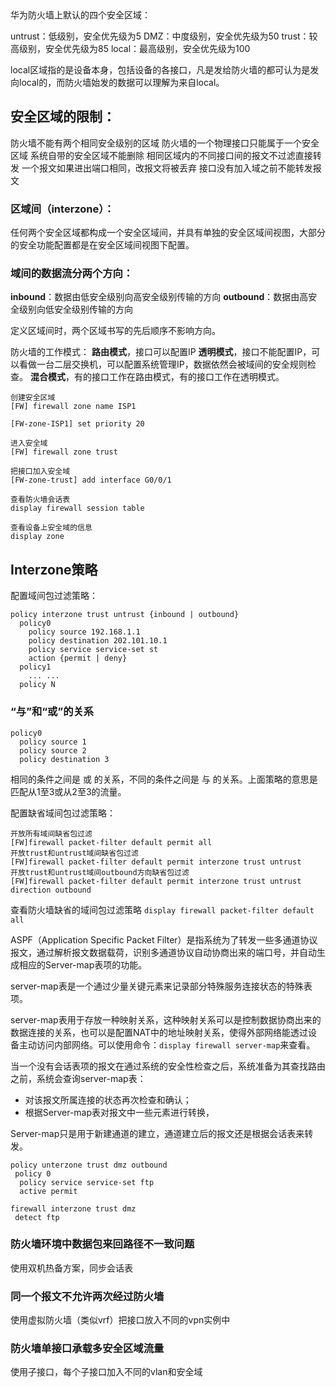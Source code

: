 <!--markdown-->华为防火墙上默认的四个安全区域：
untrust：低级别，安全优先级为5
DMZ：中度级别，安全优先级为50
trust：较高级别，安全优先级为85
local：最高级别，安全优先级为100

local区域指的是设备本身，包括设备的各接口，凡是发给防火墙的都可认为是发向local的，而防火墙始发的数据可以理解为来自local。

## 安全区域的限制：
防火墙不能有两个相同安全级别的区域
防火墙的一个物理接口只能属于一个安全区域
系统自带的安全区域不能删除
相同区域内的不同接口间的报文不过滤直接转发
一个报文如果进出端口相同，改报文将被丢弃
接口没有加入域之前不能转发报文

### 区域间（interzone）：
任何两个安全区域都构成一个安全区域间，并具有单独的安全区域间视图，大部分的安全功能配置都是在安全区域间视图下配置。

### 域间的数据流分两个方向：
**inbound**：数据由低安全级别向高安全级别传输的方向
**outbound**：数据由高安全级别向低安全级别传输的方向

定义区域间时，两个区域书写的先后顺序不影响方向。

防火墙的工作模式：
**路由模式**，接口可以配置IP
**透明模式**，接口不能配置IP，可以看做一台二层交换机，可以配置系统管理IP，数据依然会被域间的安全规则检查。
**混合模式**，有的接口工作在路由模式，有的接口工作在透明模式。

```
创建安全区域
[FW] firewall zone name ISP1

[FW-zone-ISP1] set priority 20

进入安全域
[FW] firewall zone trust

把接口加入安全域
[FW-zone-trust] add interface G0/0/1

查看防火墙会话表
display firewall session table

查看设备上安全域的信息
display zone
```

## Interzone策略
配置域间包过滤策略：
```
policy interzone trust untrust {inbound | outbound}
  policy0
    policy source 192.168.1.1
    policy destination 202.101.10.1
    policy service service-set st
    action {permit | deny}
  policy1
    ... ... 
  policy N
```
### “与”和“或”的关系
```
policy0
  policy source 1
  policy source 2
  policy destination 3
```
相同的条件之间是 或 的关系，不同的条件之间是 与 的关系。上面策略的意思是匹配从1至3或从2至3的流量。

配置缺省域间包过滤策略：
```
开放所有域间缺省包过滤
[FW]firewall packet-filter default permit all
开放trust和untrust域间缺省包过滤
[FW]firewall packet-filter default permit interzone trust untrust
开放trust和untrust域间outbound方向缺省包过滤
[FW]firewall packet-filter default permit interzone trust untrust direction outbound
```

查看防火墙缺省的域间包过滤策略
`display firewall packet-filter default all`


ASPF（Application Specific Packet Filter）是指系统为了转发一些多通道协议报文，通过解析报文数据载荷，识别多通道协议自动协商出来的端口号，并自动生成相应的Server-map表项的功能。

server-map表是一个通过少量关键元素来记录部分特殊服务连接状态的特殊表项。

server-map表用于存放一种映射关系，这种映射关系可以是控制数据协商出来的数据连接的关系，也可以是配置NAT中的地址映射关系，使得外部网络能透过设备主动访问内部网络。可以使用命令：`display firewall server-map`来查看。

当一个没有会话表项的报文在通过系统的安全性检查之后，系统准备为其查找路由之前，系统会查询server-map表：

- 对该报文所属连接的状态再次检查和确认；
- 根据Server-map表对报文中一些元素进行转换，

Server-map只是用于新建通道的建立，通道建立后的报文还是根据会话表来转发。

```
policy unterzone trust dmz outbound
 policy 0
  policy service service-set ftp
  active permit

firewall interzone trust dmz
 detect ftp
```
### 防火墙环境中数据包来回路径不一致问题
使用双机热备方案，同步会话表
### 同一个报文不允许两次经过防火墙
使用虚拟防火墙（类似vrf）把接口放入不同的vpn实例中
### 防火墙单接口承载多安全区域流量
使用子接口，每个子接口加入不同的vlan和安全域	